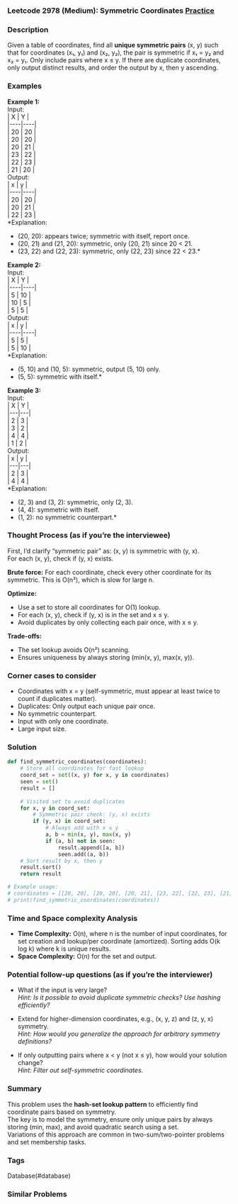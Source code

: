 ### Leetcode 2978 (Medium): Symmetric Coordinates [Practice](https://leetcode.com/problems/symmetric-coordinates)

### Description  
Given a table of coordinates, find all **unique symmetric pairs** (x, y) such that for coordinates (x₁, y₁) and (x₂, y₂), the pair is symmetric if x₁ = y₂ and x₂ = y₁. Only include pairs where x ≤ y. If there are duplicate coordinates, only output distinct results, and order the output by x, then y ascending.

### Examples  

**Example 1:**  
Input:  
| X  | Y  |  
|----|----|  
| 20 | 20 |  
| 20 | 20 |  
| 20 | 21 |  
| 23 | 22 |  
| 22 | 23 |  
| 21 | 20 |  
Output:  
| x  | y  |  
|----|----|  
| 20 | 20 |  
| 20 | 21 |  
| 22 | 23 |  
*Explanation:  
- (20, 20): appears twice; symmetric with itself, report once.  
- (20, 21) and (21, 20): symmetric, only (20, 21) since 20 < 21.  
- (23, 22) and (22, 23): symmetric, only (22, 23) since 22 < 23.*

**Example 2:**  
Input:  
| X  | Y  |  
|----|----|  
| 5  | 10 |  
| 10 | 5  |  
| 5  | 5  |  
Output:  
| x  | y  |  
|----|----|  
| 5  | 5  |  
| 5  | 10 |  
*Explanation:  
- (5, 10) and (10, 5): symmetric, output (5, 10) only.  
- (5, 5): symmetric with itself.*

**Example 3:**  
Input:  
| X | Y |  
|---|---|  
| 2 | 3 |  
| 3 | 2 |  
| 4 | 4 |  
| 1 | 2 |  
Output:  
| x | y |  
|---|---|  
| 2 | 3 |  
| 4 | 4 |  
*Explanation:  
- (2, 3) and (3, 2): symmetric, only (2, 3).  
- (4, 4): symmetric with itself.  
- (1, 2): no symmetric counterpart.*

### Thought Process (as if you’re the interviewee)  
First, I’d clarify “symmetric pair” as: (x, y) is symmetric with (y, x).  
For each (x, y), check if (y, x) exists.

**Brute force:** For each coordinate, check every other coordinate for its symmetric. This is O(n²), which is slow for large n.

**Optimize:**  
- Use a set to store all coordinates for O(1) lookup.  
- For each (x, y), check if (y, x) is in the set and x ≤ y.  
- Avoid duplicates by only collecting each pair once, with x ≤ y.

**Trade-offs:**  
- The set lookup avoids O(n²) scanning.
- Ensures uniqueness by always storing (min(x, y), max(x, y)).

### Corner cases to consider  
- Coordinates with x = y (self-symmetric, must appear at least twice to count if duplicates matter).
- Duplicates: Only output each unique pair once.
- No symmetric counterpart.
- Input with only one coordinate.
- Large input size.

### Solution

```python
def find_symmetric_coordinates(coordinates):
    # Store all coordinates for fast lookup
    coord_set = set((x, y) for x, y in coordinates)
    seen = set()
    result = []
    
    # Visited set to avoid duplicates
    for x, y in coord_set:
        # Symmetric pair check: (y, x) exists
        if (y, x) in coord_set:
            # Always add with x ≤ y
            a, b = min(x, y), max(x, y)
            if (a, b) not in seen:
                result.append([a, b])
                seen.add((a, b))
    # Sort result by x, then y
    result.sort()
    return result

# Example usage:
# coordinates = [[20, 20], [20, 20], [20, 21], [23, 22], [22, 23], [21, 20]]
# print(find_symmetric_coordinates(coordinates))
```

### Time and Space complexity Analysis  

- **Time Complexity:** O(n), where n is the number of input coordinates, for set creation and lookup/per coordinate (amortized). Sorting adds O(k log k) where k is unique results.
- **Space Complexity:** O(n) for the set and output.

### Potential follow-up questions (as if you’re the interviewer)  

- What if the input is very large?  
  *Hint: Is it possible to avoid duplicate symmetric checks? Use hashing efficiently?*

- Extend for higher-dimension coordinates, e.g., (x, y, z) and (z, y, x) symmetry.  
  *Hint: How would you generalize the approach for arbitrary symmetry definitions?*

- If only outputting pairs where x < y (not x ≤ y), how would your solution change?  
  *Hint: Filter out self-symmetric coordinates.*

### Summary
This problem uses the **hash-set lookup pattern** to efficiently find coordinate pairs based on symmetry.  
The key is to model the symmetry, ensure only unique pairs by always storing (min, max), and avoid quadratic search using a set.  
Variations of this approach are common in two-sum/two-pointer problems and set membership tasks.

### Tags
Database(#database)

### Similar Problems
